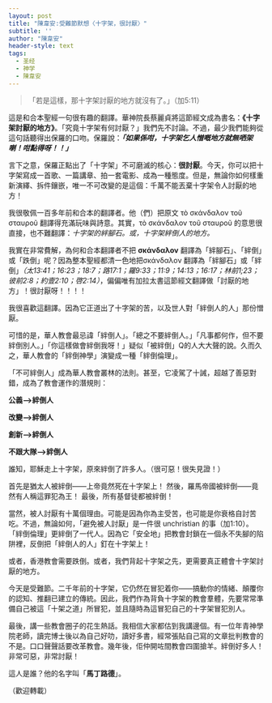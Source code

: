 ```yaml
---
layout: post
title: "陳韋安:受難節默想〈十字架，很討厭〉"
subtitle: ''
author: "陳韋安"
header-style: text
tags:
  - 圣经
  - 神学
  - 陳韋安
---
```


>「若是這樣，那十字架討厭的地方就沒有了。」（加5:11）

這是和合本聖經一句很有趣的翻譯。華神院長蔡麗貞將這節經文成為書名：__《十字架討厭的地方》__。「究竟十字架有何討厭？」我們先不討論。不過，最少我們能夠從這句話聽得出保羅的口吻。保羅說：___「如果係咁，十字架乞人憎嘅地方就無哂架喇！咁點得呀！！」___

言下之意，保羅正點出了「十字架」不可磨滅的核心：__很討厭__。今天，你可以把十字架寫成一首歌、一篇講章、拍一套電影、成為一種態度。但是，無論你如何樣重新演繹、拆件鑲嵌，唯一不可改變的是這個：千萬不能丟棄十字架令人討厭的地方！

我很敬佩一百多年前和合本的翻譯者。他（們）把原文 τὸ σκάνδαλον τοῦ σταυροῦ  翻譯得充滿玩味與詩意。其實，τὸ σκάνδαλον τοῦ σταυροῦ 的意思很直接，也不難翻譯：_十字架的絆腳石。或，十字架絆倒人的地方。_

我實在非常費解，為何和合本翻譯者不把 __σκάνδαλον__ 翻譯為「絆腳石」、「絆倒」或「跌倒」呢？因為整本聖經都清一色地把σκάνδαλον 翻譯為「絆腳石」或「絆倒」_（太13:41；16:23；18:7；路17:1；羅9:33；11:9；14:13；16:17；林前1;23；彼前2:8；約壹2:10；啓2:14）_，偏偏唯有加拉太書這節經文翻譯做「討厭的地方」！很討厭呀！！！！

我很喜歡這翻譯。因為它正道出了十字架的苦，以及世人對「絆倒人的人」那份憎厭。

可惜的是，華人教會最忌諱「絆倒人」。「總之不要絆倒人。」「凡事都何作，但不要絆倒別人。」「你這樣做會絆倒我呀！」疑似「被絆倒」Q的人大大聲的說。久而久之，華人教會的「絆倒神學」演變成一種「絆倒倫理」。

「不可絆倒人」成為華人教會叢林的法則。甚至，它凌駕了十誡，超越了善惡對錯，成為了教會運作的潛規則：

__公義-->絆倒人__

__改變-->絆倒人__

__創新-->絆倒人__

__不跟大隊-->絆倒人__

誰知，耶穌走上十字架，原來絆倒了許多人。（很可惡！很失見證！）

首先是猶太人被絆倒——上帝竟然死在十字架上！
然後，羅馬帝國被絆倒——竟然有人稱這罪犯為王！
最後，所有基督徒都被絆倒！

當然，被人討厭有十萬個理由。可能是因為你為主受苦，也可能是你衰格自討苦吃。不過，無論如何，「避免被人討厭」是一件很 unchristian 的事（加1:10）。「絆倒倫理」更絆倒了一代人。因為它「安全地」把教會封鎖在一個永不失腳的陷阱裡，反倒把「絆倒人的人」釘在十字架上！

或者，香港教會需要跌倒。或者，我們背起十字架之先，更需要真正體會十字架討厭的地方。

今天是受難節。二千年前的十字架，它仍然在冒犯着你——搞動你的情緒、顛覆你的認知、推翻已建立的傳統。因此，我們作為背負十字架的教會羣體，先要常常準備自己被這「十架之道」所冒犯，並且隨時為這冒犯自己的十字架冒犯別人。

最後，講一些教會圈子的花生熱話。我相信大家都估到我講邊個。有一位年青神學院老師，讀完博士後以為自己好叻，讀好多書，經常張貼自己寫的文章批判教會的不是。口口聲聲話要改革教會。幾年後，佢仲開咗間教會四圍搶羊。絆倒好多人！非常可惡，非常討厭！

這人是誰？他的名字叫「__馬丁路德__」。

（歡迎轉載）

